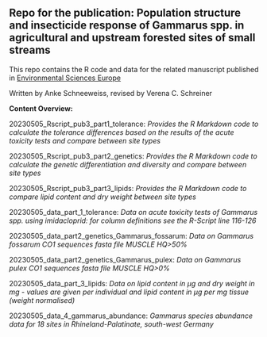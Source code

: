 ## Repo for the publication: Population structure and insecticide response of Gammarus spp. in agricultural and upstream forested sites of small streams 

This repo contains the R code and data for the related manuscript published in [Environmental Sciences Europe](https://doi.org/10.1186/s12302-023-00747-y)

Written by Anke Schneeweiss, revised by Verena C. Schreiner

**Content Overview:**

20230505\_Rscript\_pub3\_part1\_tolerance: *Provides the R Markdown code to calculate the tolerance differences based on the results of the acute toxicity tests and compare between site types*

20230505\_Rscript\_pub3\_part2\_genetics: *Provides the R Markdown code to calculate the genetic differentiation and diversity and compare between site types*

20230505\_Rscript\_pub3\_part3\_lipids: *Provides the R Markdown code to compare lipid content and dry weight between site types*

20230505\_data\_part\_1\_tolerance: *Data on acute toxicity tests of Gammarus spp. using imidacloprid: for column definitions see the R-Script line 116-126*

20230505\_data\_part2\_genetics\_Gammarus\_fossarum: *Data on Gammarus fossarum CO1 sequences fasta file MUSCLE HQ>50%*

20230505\_data\_part2\_genetics\_Gammarus\_pulex: *Data on Gammarus pulex CO1 sequences fasta file MUSCLE HQ>0%*

20230505\_data\_part\_3\_lipids: *Data on lipid content in µg and dry weight in mg - values are given per individual and lipid content in µg per mg tissue (weight normalised)*

20230505\_data\_4\_gammarus\_abundance: *Gammarus species abundance data for 18 sites in Rhineland-Palatinate, south-west Germany*
